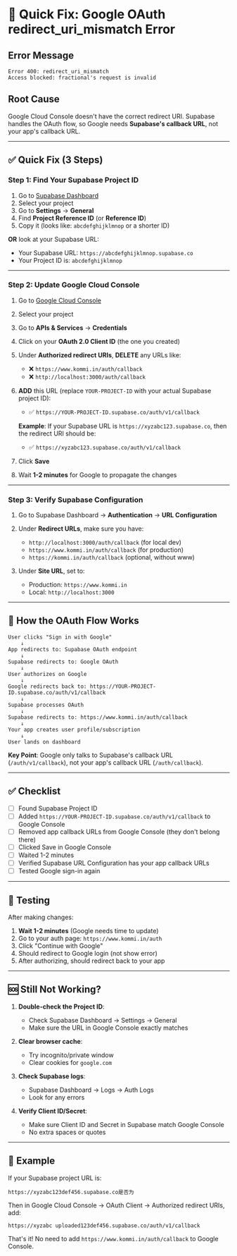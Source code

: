 # 🔧 Quick Fix: Google OAuth redirect_uri_mismatch Error

## Error Message
```
Error 400: redirect_uri_mismatch
Access blocked: fractional's request is invalid
```

## Root Cause
Google Cloud Console doesn't have the correct redirect URI. Supabase handles the OAuth flow, so Google needs **Supabase's callback URL**, not your app's callback URL.

---

## ✅ Quick Fix (3 Steps)

### Step 1: Find Your Supabase Project ID

1. Go to [Supabase Dashboard](https://supabase.com/dashboard)
2. Select your project
3. Go to **Settings** → **General**
4. Find **Project Reference ID** (or **Reference ID**)
5. Copy it (looks like: `abcdefghijklmnop` or a shorter ID)

**OR** look at your Supabase URL:
- Your Supabase URL: `https://abcdefghijklmnop.supabase.co`
- Your Project ID is: `abcdefghijklmnop`

---

### Step 2: Update Google Cloud Console

1. Go to [Google Cloud Console](https://console.cloud.google.com/)
2. Select your project
3. Go to **APIs & Services** → **Credentials**
4. Click on your **OAuth 2.0 Client ID** (the one you created)
5. Under **Authorized redirect URIs**, **DELETE** any URLs like:
   - ❌ `https://www.kommi.in/auth/callback`
   - ❌ `http://localhost:3000/auth/callback`
6. **ADD** this URL (replace `YOUR-PROJECT-ID` with your actual Supabase project ID):
   - ✅ `https://YOUR-PROJECT-ID.supabase.co/auth/v1/callback`

   **Example**: If your Supabase URL is `https://xyzabc123.supabase.co`, then the redirect URI should be:
   - ✅ `https://xyzabc123.supabase.co/auth/v1/callback`

7. Click **Save**
8. Wait **1-2 minutes** for Google to propagate the changes

---

### Step 3: Verify Supabase Configuration

1. Go to Supabase Dashboard → **Authentication** → **URL Configuration**
2. Under **Redirect URLs**, make sure you have:
   - `http://localhost:3000/auth/callback` (for local dev)
   - `https://www.kommi.in/auth/callback` (for production)
   - `https://kommi.in/auth/callback` (optional, without www)

3. Under **Site URL**, set to:
   - Production: `https://www.kommi.in`
   - Local: `http://localhost:3000`

---

## 🔄 How the OAuth Flow Works

```
User clicks "Sign in with Google"
    ↓
App redirects to: Supabase OAuth endpoint
    ↓
Supabase redirects to: Google OAuth
    ↓
User authorizes on Google
    ↓
Google redirects back to: https://YOUR-PROJECT-ID.supabase.co/auth/v1/callback
    ↓
Supabase processes OAuth
    ↓
Supabase redirects to: https://www.kommi.in/auth/callback
    ↓
Your app creates user profile/subscription
    ↓
User lands on dashboard
```

**Key Point**: Google only talks to Supabase's callback URL (`/auth/v1/callback`), not your app's callback URL (`/auth/callback`).

---

## ✅ Checklist

- [ ] Found Supabase Project ID
- [ ] Added `https://YOUR-PROJECT-ID.supabase.co/auth/v1/callback` to Google Console
- [ ] Removed app callback URLs from Google Console (they don't belong there)
- [ ] Clicked Save in Google Console
- [ ] Waited 1-2 minutes
- [ ] Verified Supabase URL Configuration has your app callback URLs
- [ ] Tested Google sign-in again

---

## 🧪 Testing

After making changes:

1. **Wait 1-2 minutes** (Google needs time to update)
2. Go to your auth page: `https://www.kommi.in/auth`
3. Click "Continue with Google"
4. Should redirect to Google login (not show error)
5. After authorizing, should redirect back to your app

---

## 🆘 Still Not Working?

1. **Double-check the Project ID**:
   - Check Supabase Dashboard → Settings → General
   - Make sure the URL in Google Console exactly matches

2. **Clear browser cache**:
   - Try incognito/private window
   - Clear cookies for `google.com`

3. **Check Supabase logs**:
   - Supabase Dashboard → Logs → Auth Logs
   - Look for any errors

4. **Verify Client ID/Secret**:
   - Make sure Client ID and Secret in Supabase match Google Console
   - No extra spaces or quotes

---

## 📝 Example

If your Supabase project URL is:
```
https://xyzabc123def456.supabase.co是否为
```

Then in Google Cloud Console → OAuth Client → Authorized redirect URIs, add:
```
https://xyzabc uploaded123def456.supabase.co/auth/v1/callback
```

That's it! No need to add `https://www.kommi.in/auth/callback` to Google Console.

